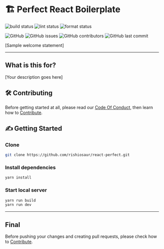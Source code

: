 # 🏗 Perfect React Boilerplate

![build status](https://github.com/rishiosaur/react-perfect/workflows/build/badge.svg)
![lint status](https://github.com/rishiosaur/react-perfect/workflows/lint/badge.svg)
![format status](https://github.com/rishiosaur/react-perfect/workflows/format/badge.svg)

![GitHub](https://img.shields.io/github/license/rishiosaur/react-perfect)
![GitHub issues](https://img.shields.io/github/issues/rishiosaur/react-perfect)
![GitHub contributors](https://img.shields.io/github/contributors/rishiosaur/react-perfect)
![GitHub last commit](https://img.shields.io/github/last-commit/rishiosaur/react-perfect)

[Sample welcome statement]

---

## What is this for?

[Your description goes here]

## 🛠 Contributing

Before getting started at all, please read our [Code Of Conduct](CODE_OF_CONDUCT.md), then learn how to [Contribute](CONTRIBUTING.md).

## ✍️ Getting Started

### Clone

```bash
git clone https://github.com/rishiosaur/react-perfect.git
```

### Install dependencies

```bash
yarn install
```

### Start local server

```bash
yarn run build
yarn run dev
```

---

## Final

Before pushing your changes and creating pull requests, please check how to [Contribute](CONTRIBUTING.md).
